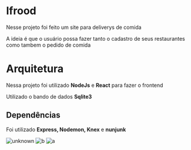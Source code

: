 # Ifrood

<p>Nesse projeto foi feito um site para deliverys de comida </p>
<p>A ideia é que o usuário possa fazer tanto o cadastro de seus restaurantes como tambem o pedido de comida</p>

<h1>Arquitetura</h2>

<p>Nessa projeto foi utilizado <strong>NodeJs</strong> e <strong>React</strong> para fazer o frontend </p>
<p>Utilizado o bando de dados <strong>Sqlite3</strong></p>

<h2>Dependências</h2>

<p>Foi utilizado <strong>Express, Nodemon, Knex</strong> e <strong> nunjunk </strong>

![unknown](https://user-images.githubusercontent.com/59074122/80550678-37f39a00-8997-11ea-9a69-df2701c98fa8.png)
![b](https://user-images.githubusercontent.com/59074122/80550676-37f39a00-8997-11ea-9228-fb8ca7068845.png)
![a](https://user-images.githubusercontent.com/59074122/80550675-36c26d00-8997-11ea-840e-803d0c2e3583.png)


